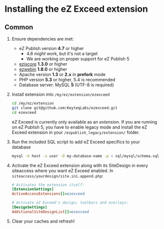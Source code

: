 Installing the eZ Exceed extension
==================================

## <a id="installing-common" href="#installing-common"></a> Common
1. Ensure dependencies are met:
    - eZ Publish version **4.7** or higher
        - 4.6 *might* work, but it's not a target
        - We are working on proper support for eZ Publish 5
    - [ezjscore](http://projects.ez.no/ezjscore "ezjscore at eZ Projects") **1.3.0** or higher
    - [ezwebin](https://github.com/ezsystems/ezwebin "ezwebin at GitHub") **1.8.0** or higher  
    - Apache version **1.3** or **2.x** in **prefork** mode
    - PHP version **5.3** or higher, 5.4 is recommended
    - Database server: MySQL **5** (UTF-8 is required)

2. Install extension into `/my/ez/extension/ezexceed`

    ```bash
    cd /my/ez/extension
    git clone git@github.com:KeyteqLabs/ezexceed.git
    cd ezexceed
    ```

    eZ Exceed is currently only available as an *extension*. If you are running on eZ Publish 5, you have to enable legacy mode and install the eZ Exceed extension in your `/ezpublish_legacy/extension/` folder.

3. Run the included SQL script to add eZ Exceed specifics to your database
    
    ```bash
    mysql -h host -u user -D my-database-name -p < sql/mysql/schema.sql
    ```

4. Activate the eZ Exceed extension along with its SiteDesign in every siteaccess where you want eZ Exceed enabled. In `siteaccess/yourdesign/site.ini.append.php`:

    ```ini
    # Activates the extension itself:
    [ExtensionSettings]
    ActiveAccessExtensions[]=ezexceed
    
    # Activate eZ Exceed's design; toolbars and overlays:
    [DesignSettings]
    AdditionalSiteDesignList[]=ezexceed
    ```

5. Clear your caches and refresh!
